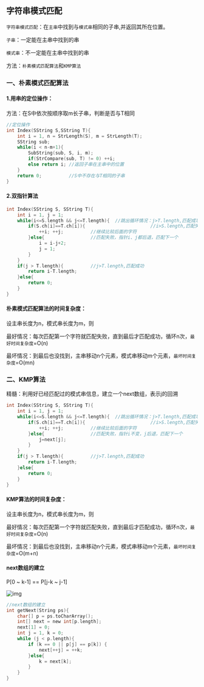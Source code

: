 ## 字符串模式匹配

`字符串模式匹配`：在`主串`中找到与`模式串`相同的子串,并返回其所在位置。

`子串`：一定能在主串中找到的串

`模式串`：不一定能在主串中找到的串

方法：`朴素模式匹配算法`和`KMP算法`

### 一、朴素模式匹配算法

#### 1.用串的定位操作：

方法：在S中依次按顺序取m长子串，判断是否与T相同

```c
//定位操作
int Index(SString S,SString T){
    int i = 1, n = StrLength(S), m = StrLength(T);
    SString sub;
    while(i < n-m+1){
        SubString(sub, S, i, m);
        if(StrCompare(sub, T) != 0) ++i;
        else return i; //返回子串在主串中的位置
    }
    return 0;          //S中不存在与T相同的子串
}
```

#### 2.双指针算法

```c
int Index(SString S, SString T){
    int i = 1, j = 1;
    while(i<=S.length && j<=T.length){  //跳出循环情况：j>T.length,匹配成功
        if(S.ch[i]==T.ch[i]){			             //i>S.length,匹配失败
            ++i; ++j;          //继续比较后面的字符
        }else{				   //匹配失败，指针i、j都后退，匹配下一个
            i = i-j+2;
            j = 1;             
        }
    }
    if(j > T.length){          //j>T.length,匹配成功
        return i-T.length;
    }else{
        return 0;
    }
}
```

#### 朴素模式匹配算法的时间复杂度：

设主串长度为n，模式串长度为m，则

最好情况：每次匹配第一个字符就匹配失败，直到最后才匹配成功，循环n次，`最好时间复杂度`=O(n)

最坏情况：到最后也没找到，主串移动n个元素，模式串移动m个元素，`最坏时间复杂度`=O(mn)

### 二、KMP算法

精髓：利用好已经匹配过的模式串信息，建立一个next数组，表示j的回溯

```c
int Index(SString S, SString T){
    int i = 1, j = 1;
    while(i<=S.length && j<=T.length){  //跳出循环情况：j>T.length,匹配成功
        if(S.ch[i]==T.ch[i]){			             //i>S.length,匹配失败
            ++i; ++j;          //继续比较后面的字符
        }else{				   //匹配失败，指针i不变，j后退，匹配下一个
            j=next[j];            
        }
    }
    if(j > T.length){          //j>T.length,匹配成功
        return i-T.length;
    }else{
        return 0;
    }
}
```

#### KMP算法的时间复杂度：

设主串长度为n，模式串长度为m，则

最好情况：每次匹配第一个字符就匹配失败，直到最后才匹配成功，循环n次，`最好时间复杂度`=O(n)

最坏情况：到最后也没找到，主串移动n个元素，模式串移动m个元素，`最坏时间复杂度`=O(m+n)

#### next数组的建立

P[0 ~ k-1] == P[j-k ~ j-1]

![img](https://images0.cnblogs.com/blog/416010/201308/17084056-66930855432b4357bafbf8d6c76c1840.png)

```c
//next数组的建立
int getNext(String ps){
    char[] p = ps.toCharArray();
    int[] next = new int[p.length];
    next[1] = 0;
    int j = 1, k = 0;
    while (j < p.length){
    	if (k == 0 || p[j] == p[k]) {
            next[++j] = ++k;
        }else{
            k = next[k];
    	}
    }
}
```


